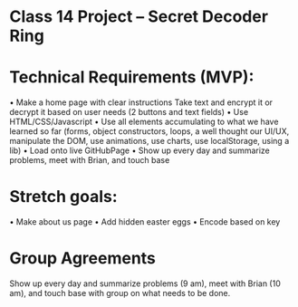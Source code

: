 # Class 14 Project – Secret Decoder Ring

# Technical Requirements (MVP):
• Make a home page with clear instructions
Take text and encrypt it or decrypt it based on user needs (2 buttons and text fields)
•	Use HTML/CSS/Javascript
•	Use all elements accumulating to what we have learned so far (forms, object constructors, loops, a well thought our UI/UX, manipulate the DOM, use animations, use charts, use localStorage, using a lib)
•	Load onto live GitHubPage
•	Show up every day and summarize problems, meet with Brian, and touch base

# Stretch goals:
•	Make about us page
•	Add hidden easter eggs
•	Encode based on key

# Group Agreements
Show up every day and summarize problems (9 am), meet with Brian (10 am), and touch base with group on what needs to be done.
